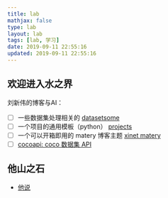 ```yaml
---
title: lab
mathjax: false
type: lab
layout: lab
tags: [lab, 学习]
date: 2019-09-11 22:55:16
updated: 2019-09-11 22:55:16
---
```


## 欢迎进入水之界

刘新伟的博客与AI：

- [ ] 一些数据集处理相关的 [datasetsome](https://dataloaderx.github.io/datasetsome/)
- [ ] 一个项目的通用模板（python） [projects](https://xinetzone.github.io/projects/)
- [ ] 一个可以开箱即用的 matery 博客主题 [xinet matery](https://xinetzone.github.io/matery/)
- [ ] [cocoapi: coco 数据集 API](https://xinering.github.io/cocoapi/)

## 他山之石

- [他说](/lab/他说.html)
